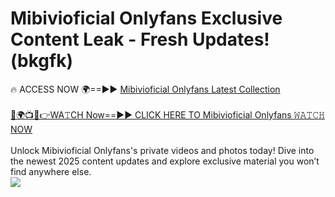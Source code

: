 # Mibivioficial Onlyfans Exclusive Content Leak - Fresh Updates! (bkgfk)

🔥 ACCESS NOW 🌍==►► <a href="https://tinyurl.com/kvy9nzfs" rel="nofollow">Mibivioficial Onlyfans Latest Collection</a>
<br><br>
[🔴🌍📺📱👉WA𝚃CH Now==►► CLICK HERE TO Mibivioficial Onlyfans 𝚆𝙰𝚃𝙲𝙷 NOW](https://tinyurl.com/kvy9nzfs)
<br><br>
Unlock Mibivioficial Onlyfans's private videos and photos today! Dive into the newest 2025 content updates and explore exclusive material you won’t find anywhere else.
<br>
<a href="https://tinyurl.com/kvy9nzfs" rel="nofollow" data-target="animated-image.originalLink"><img src="https://camo.githubusercontent.com/8a4f000d20f83aca3bf7ec5f350d767afa0574a8a352519fd8cfa583a6f93a33/68747470733a2f2f692e696d6775722e636f6d2f644a486b345a712e676966" data-canonical-src="https://i.imgur.com/dJHk4Zq.gif" style="max-width: 100%; display: inline-block;" data-target="animated-image.originalImage"></a>
<br>
